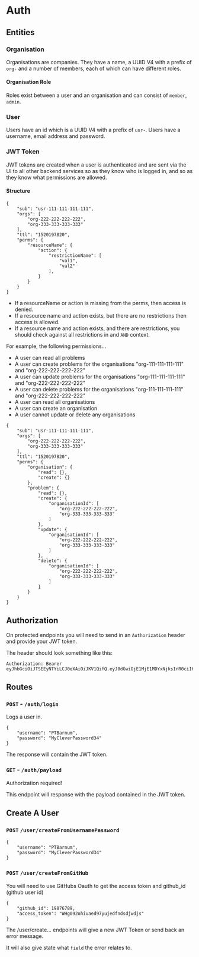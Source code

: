 # Auth

## Entities

### Organisation

Organisations are companies.
They have a name, a UUID V4 with a prefix of `org-` and a number of members, each of which can have different roles.

#### Organisation Role

Roles exist between a user and an organisation and can consist of `member`, `admin`.

### User

Users have an id which is a UUID V4 with a prefix of `usr-`.
Users have a username, email address and password.

### JWT Token

JWT tokens are created when a user is authenticated and are sent via the UI to all other backend services so as they know who is logged in, and so as they know what permissions are allowed.

#### Structure

```
{
	"sub": "usr-111-111-111-111",
	"orgs": [
		"org-222-222-222-222",
		"org-333-333-333-333"
	],
	"ttl": "1520197820",
	"perms": {
		"resourceName": {
			"action": {
				"restrictionName": [
					"val1",
					"val2"
				],
			}
		}
	}
}
```

- If a resourceName or action is missing from the perms, then access is denied.
- If a resource name and action exists, but there are no restrictions then access is allowed.
- If a resource name and action exists, and there are restrictions, you should check against all restrictions in and `AND` context.

For example, the following permissions...

- A user can read all problems
- A user can create problems for the organisations "org-111-111-111-111" and "org-222-222-222-222"
- A user can update problems for the organisations "org-111-111-111-111" and "org-222-222-222-222"
- A user can delete problems for the organisations "org-111-111-111-111" and "org-222-222-222-222"
- A user can read all organisations
- A user can create an organisation
- A user cannot update or delete any organisations

```
{
	"sub": "usr-111-111-111-111",
	"orgs": [
		"org-222-222-222-222",
		"org-333-333-333-333"
	],
	"ttl": "1520197820",
	"perms": {
		"organisation": {
			"read": {},
			"create": {}
		},
		"problem": {
			"read": {},
			"create": {
				"organisationId": [
					"org-222-222-222-222",
					"org-333-333-333-333"
				]
			},
			"update": {
				"organisationId": [
					"org-222-222-222-222",
					"org-333-333-333-333"
				]
			},
			"delete": {
				"organisationId": [
					"org-222-222-222-222",
					"org-333-333-333-333"
				]
			}
		}
	}
}
```

## Authorization

On protected endpoints you will need to send in an `Authorization` header and provide your JWT token.

The header should look something like this:

```
Authorization: Bearer eyJhbGciOiJTSEEyNTYiLCJ0eXAiOiJKV1QifQ.eyJ0dGwiOjE1MjE1MDYxNjksInR0ciI6MTUyMTUwOTc2OSwiZGF0YSI6eyJuYW1lIjoiVG9tbXkgQnVtIEJ1bSIsInVzZXJuYW1lIjoidG9tIiwicGVybXMiOnsib3JnYW5pc2F0aW9ucyI6eyJjcmVhdGUiOnt9LCJyZWFkIjp7fSwidXBkYXRlIjp7fSwiZGVsZXRlIjp7fX0sIm1lbWJlcnMiOnsiY3JlYXRlIjp7fSwicmVhZCI6e30sInVwZGF0ZSI6e30sImRlbGV0ZSI6e319LCJwcm9ibGVtIjp7ImNyZWF0ZSI6e30sInJlYWQiOnt9LCJ1cGRhdGUiOnt9LCJkZWxldGUiOnt9fSwicGxlZGdlIjp7ImNyZWF0ZSI6e30sInJlYWQiOnt9LCJ1cGRhdGUiOnt9LCJkZWxldGUiOnt9fX19fQ.793a682302c81bc1f2e2e50d0b4870f0c3215eb9411d03a606894bb738dde51f
```

## Routes

### `POST` - `/auth/login`

Logs a user in.


```
{
    "username": "PTBarnum",
    "password": "MyCleverPassword34"
}
```

The response will contain the JWT token.

### `GET` - `/auth/payload`

Authorization required!

This endpoint will response with the payload contained in the JWT token.

## Create A User

### `POST`  `/user/createFromUsernamePassword`
```
{
    "username": "PTBarnum",
    "password": "MyCleverPassword34"
}
```

### `POST`  `/user/createFromGitHub`
You will need to use GitHubs Oauth to get the access token and github_id (github user id)
```
{
    "github_id": 19876789,
    "access_token": "WHg092ohiuaed97yujedfndsdjwdjs"
}
```

The /user/create... endpoints will give a new JWT Token or send back an error message.

It will also give state what `field` the error relates to.